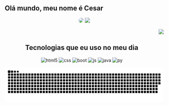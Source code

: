 ## Olá mundo, meu nome é Cesar
<div align="center">
<img height="150px" style= "border-radius:50px"src="https://github-readme-stats.vercel.app/api?username=cexes&show_icons=true&theme=midnight-purple&include_all_commits=true&count_private=true"/>
<img height="150px"style ="border-radius:50ps" src="https://github-readme-stats.vercel.app/api/top-langs/?username=cexes&layout=compact&langs_count=7&theme=midnight-purple"/>
 <br><br>

 <img align="right"  height="97" src="https://c.tenor.com/kCSyr3RpH48AAAAC/kid-goku-kid-goku-clapping.gif">
 
<br>

## Tecnologias que eu uso no meu dia


  <img align="center" alt="html5" src="https://img.shields.io/badge/HTML5-E34F26?style=for-the-badge&logo=html5&logoColor=white" />
  <img align= "center" alt="css" src ="https://img.shields.io/badge/CSS3-1572B6?style=for-the-badge&logo=css3&logoColor=white"/>
  <img align="center" alt="boot" src= "https://img.shields.io/badge/Bootstrap-563D7C?style=for-the-badge&logo=bootstrap&logoColor=white"/>
  <img align="center" alt="js" src="https://img.shields.io/badge/JavaScript-F7DF1E?style=for-the-badge&logo=javascript&logoColor=black" />
  <img align="center" alt ="java" src="https://img.shields.io/badge/Java-ED8B00?style=for-the-badge&logo=java&logoColor=white"/>
  <img align="center" alt= "py"  src ="https://img.shields.io/badge/Python-3776AB?style=for-the-badge&logo=python&logoColor=white"/>
</div>

![Snake animation](https://github.com/cexes/cexes/blob//output/github-contribution-grid-snake.svg)
 
